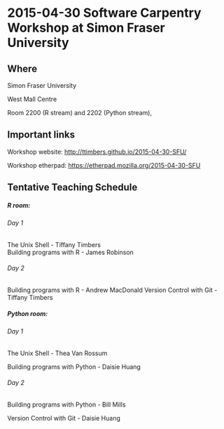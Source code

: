 # 2015-04-30 Software Carpentry Workshop at Simon Fraser University

## Where
Simon Fraser University

West Mall Centre
 
Room 2200 (R stream) and 2202 (Python stream), 

## Important links

Workshop website: http://ttimbers.github.io/2015-04-30-SFU/

Workshop etherpad: https://etherpad.mozilla.org/2015-04-30-SFU

## Tentative Teaching Schedule

##### R room:
###### Day 1
The Unix Shell  - Tiffany Timbers	
Building programs with R - James Robinson

###### Day 2
Building programs with R  - Andrew MacDonald
Version Control with Git - Tiffany Timbers


##### Python room:
###### Day 1

The Unix Shell  - Thea Van Rossum

Building programs with Python - Daisie Huang

###### Day 2
Building programs with Python - Bill Mills

Version Control with Git - Daisie Huang

